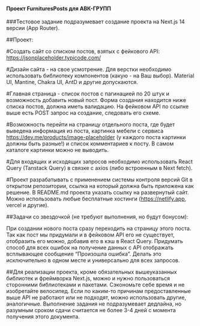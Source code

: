 #### Проект FurnituresPosts для АВК-ГРУПП

###Тестовое задание подразумевает создание проекта на Next.js 14 версии (App Router).

##Проект:

#Создать сайт со списком постов, взятых с фейкового API: https://jsonplaceholder.typicode.com/

#Дизайн сайта - на свое усмотрение. Для верстки необходимо использовать библиотеку компонентов (какую - на Ваш выбор). Material UI, Mantine, Chakra UI, AntD и другие допускаются.

#Главная страница - список постов с пагинацией по 20 штук  и возможность добавить новый пост. Форма создания находится ниже списка постов, должна иметь валидацию. 
На фейковом API по ссылке выше есть POST запрос на создание, следовать его схеме.

#Возможность перейти на страницу отдельного поста, где будет выведена информация из поста, картинка мебели с сервиса https://dev.me/products/image-placeholder (у каждого поста картинки должны быть разные!) и список комментариев к посту. В самом каталоге картинки можно не выводить.

#Для входящих и исходящих запросов необходимо использовать React Query (Tanstack Query) в связке с axios (либо встроенным в Next fetch). 

#Проект разрабатывать с применением системы контроля версий Git в открытом репозитории, ссылка на который должна быть приложена как решение. 
В README.md проекта указать ссылку на развернутый сайт. Можно использовать любые бесплатные хостинги (https://netlify.app, vercel и другие). 

##Задачи со звездочкой (не требуют выполнения, но будут бонусом):

При создании нового поста сразу переходить на страницу этого поста. Так как пост мы придумали и в фейковом API его не существует, отобразить его можно, добавив его в кэш в React Query.
Придумать способ для всех ошибок на получение данных с API отображать всплывающее сообщение “Произошла ошибка”. Делать это исключительно в одном месте и универсально для всех запросов.

##Для реализации проекта, кроме обязательных вышеуказанных библиотек и фреймворка Next.js, можно и нужно пользоваться сторонними библиотеками и пакетами. Сэкономьте себе время и не изобретайте велосипед. 
Если по каким-то причинам предоставленные выше API не работают или не подходят, можно использовать другие, аналогичные. 
Выполнение задания не подразумевает дедлайна, но разумным сроком сдачи считается не более 3-4 дней с момента получения этого документа. 
